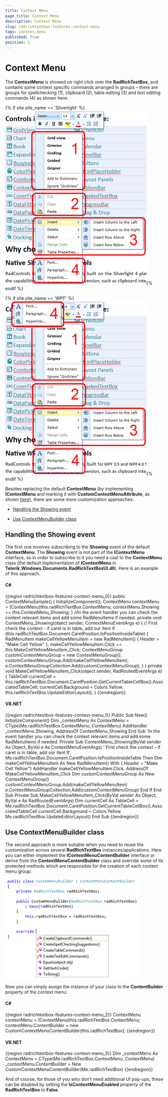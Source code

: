 ```yaml
---
title: Context Menu
page_title: Context Menu
description: Context Menu
slug: radrichtextbox-features-context-menu
tags: context,menu
published: True
position: 2
---
```


# Context Menu



The __ContextMenu__ is showed on right click over the __RadRichTextBox__, and contains some context specific commands arranged in groups – there are groups for spellchecking (1), clipboard (2), table editing (3) and text editing commands (4) as shown here:
      

{% if site.site_name == 'Silverlight' %}![](images/RadRichTextBox_Features_ContextMenu_01.png){% endif %}

{% if site.site_name == 'WPF' %}![](images/RadRichTextBox_Features_ContextMenu_01_WPF.png){% endif %}

Besides replacing the default __ContextMenu__ (by implementing __IContextMenu__ and marking it with __CustomContextMenuAttribute__, as shown [here](http://blogs.telerik.com/xamlteam/posts/10-11-17/customizing-radrichtextbox-s-contextmenu-and-selectionminitoolbar.aspx)), there are some more customization approaches:
      

* [Handling the Showing event](#handling-the-showing-event)

* [Use ContextMenuBuilder class](#use-contextmenubuilder-class)

## Handling the Showing event

The first one involves subscribing to the __Showing__ event of the default __ContextMenu__. The __Showing__ event is not part of the __IContextMenu__ interface, so in order to subscribe to it you need a cast to the __ContextMenu__ class (the default implementation of __IContextMenu__ in __Telerik.Windows.Documents.RadRichTextBoxUI.dll__). Here is an example of this approach.
        

#### __C#__

{{region radrichtextbox-features-context-menu_0}}
	public ContextMenuSample()
	{
	    InitializeComponent();
	    ContextMenu contextMenu = (ContextMenu)this.radRichTextBox.ContextMenu;
	    contextMenu.Showing += this.ContextMenu_Showing;
	}
	//In the event handler you can check the context relevant items and add some RadMenuItems if needed.
	private void ContextMenu_Showing(object sender, ContextMenuEventArgs e)
	{
	    // First check the context - if caret is in table, add our item
	    if (this.radRichTextBox.Document.CaretPosition.IsPositionInsideTable)
	    {
	        RadMenuItem makeCellYellowMenuItem = new RadMenuItem()
	        {
	            Header = "Make Cell Yellow"
	        };
	        makeCellYellowMenuItem.Click += this.MakeCellYellowMenuItem_Click;
	        ContextMenuGroup customContextMenuGroup = new ContextMenuGroup();
	        customContextMenuGroup.Add(makeCellYellowMenuItem);
	        e.ContextMenuGroupCollection.Add(customContextMenuGroup);
	    }
	}
	private void MakeCellYellowMenuItem_Click(object sender, RadRoutedEventArgs e)
	{
	    TableCell currentCell = this.radRichTextBox.Document.CaretPosition.GetCurrentTableCellBox().AssociatedTableCell;
	    currentCell.Background = Colors.Yellow;
	    this.radRichTextBox.UpdateEditorLayout();
	}
	{{endregion}}



#### __VB.NET__

{{region radrichtextbox-features-context-menu_1}}
	Public Sub New()
	 InitializeComponent()
	 Dim _contextMenu As ContextMenu = CType(Me.radRichTextBox.ContextMenu, ContextMenu)
	 AddHandler _contextMenu.Showing, AddressOf ContextMenu_Showing
	End Sub
	'In the event handler you can check the context relevant items and add some RadMenuItems if needed.
	Private Sub ContextMenu_Showing(ByVal sender As Object, ByVal e As ContextMenuEventArgs)
	 ' First check the context - if caret is in table, add our item
	 If Me.radRichTextBox.Document.CaretPosition.IsPositionInsideTable Then
	  Dim makeCellYellowMenuItem As New RadMenuItem() With {.Header = "Make Cell Yellow"}
	  AddHandler makeCellYellowMenuItem.Click, AddressOf MakeCellYellowMenuItem_Click
	  Dim customContextMenuGroup As New ContextMenuGroup()
	  customContextMenuGroup.Add(makeCellYellowMenuItem)
	  e.ContextMenuGroupCollection.Add(customContextMenuGroup)
	 End If
	End Sub
	Private Sub MakeCellYellowMenuItem_Click(ByVal sender As Object, ByVal e As RadRoutedEventArgs)
	 Dim currentCell As TableCell = Me.radRichTextBox.Document.CaretPosition.GetCurrentTableCellBox().AssociatedTableCell
	 currentCell.Background = Colors.Yellow
	 Me.radRichTextBox.UpdateEditorLayout()
	End Sub
{{endregion}}



## Use ContextMenuBuilder class

The second approach is more suitable when you need to reuse the customization across several __RadRichTextBox__ instances/applications. Here you can either implement the __IContextMenuContentBuilder__ interface or derive from the __ContextMenuContentBuilder__ class and override some of its protected methods which are responsible for the creation of each context menu group:
        

![](images/RadRichTextBox_Features_ContextMenu_02.png)

Now you can simply assign the instance of your class to the __ContentBuilder__ property of the context menu:
        

#### __C#__

{{region radrichtextbox-features-context-menu_2}}
	ContextMenu contextMenu = (ContextMenu)this.radRichTextBox.ContextMenu;
	contextMenu.ContentBuilder = new CustomContextMenuContentBuilder(this.radRichTextBox);
	{{endregion}}



#### __VB.NET__

{{region radrichtextbox-features-context-menu_3}}
	Dim _contextMenu As ContextMenu = CType(Me.radRichTextBox.ContextMenu, ContextMenu)
	_contextMenu.ContentBuilder = New CustomContextMenuContentBuilder(Me.radRichTextBox)
	{{endregion}}



And of course, for those of you who don’t need additional UI pop-ups, these can be disabled by setting the __IsContextMenuEnabled__ property of the __RadRichTextBox__ to __False__.
        
